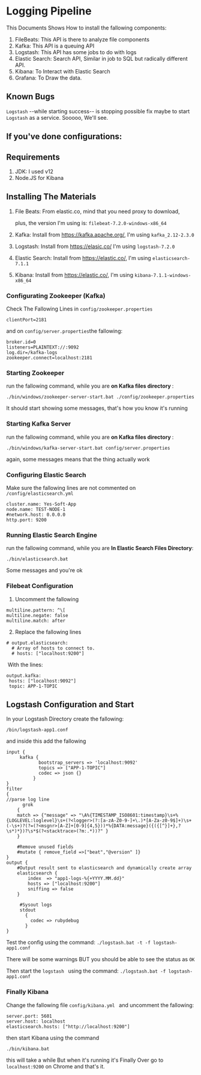 # Logging Pipeline 

This Documents Shows How to install the fallowing components:

1. FileBeats: This API is there to analyze file components
2. Kafka: This API is a queuing API
3. Logstash: This API has some jobs to do with logs 
4. Elastic Search: Search API, Similar in job to SQL but radically different API.
5. Kibana: To Interact with Elastic Search 
6. Grafana: To Draw the data.

## Known Bugs

`Logstash` --while starting success-- is stopping possible fix maybe to start `Logstash` as a service. Sooooo, We'll see.


## If you've done configurations:



## Requirements

1. JDK: I used v12
2. Node.JS for Kibana



## Installing The Materials

1. File Beats: From elastic.co, mind that you need proxy to download,

   plus, the version I'm using is: `filebeat-7.2.0-windows-x86_64`

2. Kafka: Install from <https://kafka.apache.org/>, I'm using `kafka_2.12-2.3.0`

3. Logstash: Install from <https://elasic.co/>  I'm using `logstash-7.2.0`

4. Elastic Search: Install from <https://elastic.co/>, I'm using `elasticsearch-7.1.1`

5. Kibana: Install from <https://elastic.co/>, I'm using `kibana-7.1.1-windows-x86_64`



### Configurating Zookeeper (Kafka)

Check The Fallowing Lines in `config/zookeeper.properties`

`clientPort=2181`

and on `config/server.properties`the fallowing:

```
broker.id=0
listeners=PLAINTEXT://:9092
log.dir=/kafka-logs
zookeeper.connect=localhost:2181
```

### Starting Zookeeper 

run the fallowing command, while you are <b>on Kafka files directory </b>:

`./bin/windows/zookeeper-server-start.bat ./config/zookeeper.properties`

It should start showing some messages, that's how you know it's running

### Starting Kafka Server

run the fallowing command, while you are <b>on Kafka files directory </b>:

`./bin/windows/kafka-server-start.bat config/server.properties`

again, some messages means that the thing actually work

### Configuring Elastic Search

Make sure the fallowing lines are not commented on `/config/elasticsearch.yml`

```
cluster.name: Yes-Soft-App
node.name: TEST-NODE-1
#network.host: 0.0.0.0
http.port: 9200
```

### Running Elastic Search Engine

run the fallowing command, while you are <b>In Elastic Search Files Directory</b>:

`./bin/elasticsearch.bat`

Some messages and you're ok

### Filebeat Configuration

1. Uncomment the fallowing 

```
multiline.pattern: ^\[
multiline.negate: false
multiline.match: after
```

2. Replace the fallowing lines

```
# output.elasticsearch:
  # Array of hosts to connect to.
  # hosts: ["localhost:9200"]
```

​	With the lines:

```
output.kafka:
 hosts: ["localhost:9092"]
 topic: APP-1-TOPIC
```



## Logstash Configuration and Start

In your Logstash Directory create the fallowing: 

`/bin/logstash-app1.conf` 

and inside this add the fallowing

```
input {
     kafka {
            bootstrap_servers => 'localhost:9092'
            topics => ["APP-1-TOPIC"]
            codec => json {}
          }
}
filter
{
//parse log line
      grok
    {
    match => {"message" => "\A%{TIMESTAMP_ISO8601:timestamp}\s+%{LOGLEVEL:loglevel}\s+(?<logger>(?:[a-zA-Z0-9-]+\.)*[A-Za-z0-9$]+)\s+(-\s+)?(?=(?<msgnr>[A-Z]+[0-9]{4,5}))*%{DATA:message}({({[^}]+},?\s*)*})?\s*$(?<stacktrace>(?m:.*))?" }
    }  
 
    #Remove unused fields
    #mutate { remove_field =>["beat","@version" ]}
}
output {
    #Output result sent to elasticsearch and dynamically create array
    elasticsearch {
        index  => "app1-logs-%{+YYYY.MM.dd}"
        hosts => ["localhost:9200"]
        sniffing => false
    }
 
     #Sysout logs
     stdout
       {
         codec => rubydebug
       }
}
```

Test the config using the command: `./logstash.bat -t -f logstash-app1.conf`

There will be some warnings BUT you should be able to see the status as `OK`

Then start the `logstash ` using the command: `./logstash.bat -f logstash-app1.conf`

### Finally Kibana

Change the fallowing file `config/kibana.yml ` and uncomment the fallowing:

```
server.port: 5601
server.host: localhost
elasticsearch.hosts: ["http://localhost:9200"]
```

then start Kibana using the command

`./bin/kibana.bat`

this will take a while But when it's running it's Finally Over go to `localhost:9200` on Chrome and that's it.